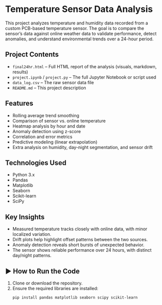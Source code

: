 # Temperature Sensor Data Analysis

This project analyzes temperature and humidity data recorded from a custom PCB-based temperature sensor. The goal is to compare the sensor’s data against online weather data to validate performance, detect anomalies, and understand environmental trends over a 24-hour period.

##  Project Contents

- `final24hr.html` – Full HTML report of the analysis (visuals, markdown, results)
- `project.ipynb` / `project.py` – The full Jupyter Notebook or script used
- `data_log.csv` – The raw sensor data file
- `README.md` – This project description

##  Features

- Rolling average trend smoothing
- Comparison of sensor vs. online temperature
- Heatmap analysis by hour and date
- Anomaly detection using z-score
- Correlation and error metrics
- Predictive modeling (linear extrapolation)
- Extra analysis on humidity, day-night segmentation, and sensor drift

##  Technologies Used

- Python 3.x
- Pandas
- Matplotlib
- Seaborn
- Scikit-learn
- SciPy

##  Key Insights

- Measured temperature tracks closely with online data, with minor localized variation.
- Drift plots help highlight offset patterns between the two sources.
- Anomaly detection reveals short bursts of unexpected behavior.
- The sensor shows reliable performance over 24 hours, with distinct day/night patterns.

## ▶ How to Run the Code

1. Clone or download the repository.
2. Ensure the required libraries are installed:
   ```bash
   pip install pandas matplotlib seaborn scipy scikit-learn
